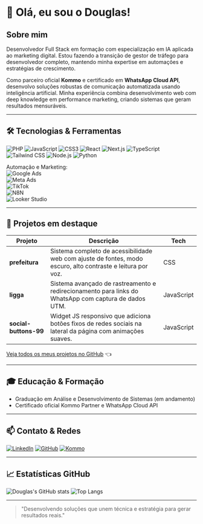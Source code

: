 # 👋 Olá, eu sou o Douglas!

## Sobre mim
Desenvolvedor Full Stack em formação com especialização em IA aplicada ao marketing digital. Estou fazendo a transição de gestor de tráfego para desenvolvedor completo, mantendo minha expertise em automações e estratégias de crescimento.

Como parceiro oficial **Kommo** e certificado em **WhatsApp Cloud API**, desenvolvo soluções robustas de comunicação automatizada usando inteligência artificial. Minha experiência combina desenvolvimento web com deep knowledge em performance marketing, criando sistemas que geram resultados mensuráveis.

---

## 🛠️ Tecnologias & Ferramentas

![PHP](https://img.shields.io/badge/PHP-777BB4?style=for-the-badge&logo=php&logoColor=white)
![JavaScript](https://img.shields.io/badge/JavaScript-F7DF1E?style=for-the-badge&logo=javascript&logoColor=black)
![CSS3](https://img.shields.io/badge/CSS3-1572B6?style=for-the-badge&logo=css3)
![React](https://img.shields.io/badge/React-61DAFB?style=for-the-badge&logo=react&logoColor=black)
![Next.js](https://img.shields.io/badge/Next.js-000000?style=for-the-badge&logo=next.js&logoColor=white)
![TypeScript](https://img.shields.io/badge/TypeScript-3178C6?style=for-the-badge&logo=typescript&logoColor=white)
![Tailwind CSS](https://img.shields.io/badge/Tailwind_CSS-06B6D4?style=for-the-badge&logo=tailwind-css&logoColor=white)
![Node.js](https://img.shields.io/badge/Node.js-339933?style=for-the-badge&logo=node.js&logoColor=white)
![Python](https://img.shields.io/badge/Python-3776AB?style=for-the-badge&logo=python&logoColor=white)

Automação e Marketing:  
![Google Ads](https://img.shields.io/badge/Google_Ads-4285F4?style=for-the-badge&logo=google-ads&logoColor=white)  
![Meta Ads](https://img.shields.io/badge/Meta-1877F2?style=for-the-badge&logo=meta&logoColor=white)  
![TikTok](https://img.shields.io/badge/TikTok-000000?style=for-the-badge&logo=tiktok&logoColor=white)  
![N8N](https://img.shields.io/badge/N8N-000000?style=for-the-badge&logo=n8n&logoColor=white)  
![Looker Studio](https://img.shields.io/badge/Looker_Studio-F9AB00?style=for-the-badge&logo=googleanalytics&logoColor=white)

---

## 🚀 Projetos em destaque

| Projeto                            | Descrição                                                                                                    | Tech       |
|-------------------------------|--------------------------------------------------------------------------------------------------------------|------------|
| **prefeitura**                     | Sistema completo de acessibilidade web com ajuste de fontes, modo escuro, alto contraste e leitura por voz. | CSS        |
| **ligga**                          | Sistema avançado de rastreamento e redirecionamento para links do WhatsApp com captura de dados UTM.         | JavaScript |
| **social-buttons-99**              | Widget JS responsivo que adiciona botões fixos de redes sociais na lateral da página com animações suaves. | JavaScript |

[Veja todos os meus projetos no GitHub](https://github.com/douglasmendescwb) 👈

---

## 🎓 Educação & Formação
- Graduação em Análise e Desenvolvimento de Sistemas (em andamento)
- Certificado oficial Kommo Partner e WhatsApp Cloud API

---

## 📫 Contato & Redes

[![LinkedIn](https://img.shields.io/badge/LinkedIn-Douglas-blue?style=for-the-badge&logo=linkedin&logoColor=white)](https://linkedin.com/in/douglasmendescwb)
[![GitHub](https://img.shields.io/badge/GitHub-Douglas-black?style=for-the-badge&logo=github&logoColor=white)](https://github.com/douglasmendescwb)
[![Kommo](https://img.shields.io/badge/Kommo-Parceiro-blue?style=for-the-badge&logo=kommo&logoColor=white)](https://wa.me/5541985368008)

---

## 📈 Estatísticas GitHub

![Douglas's GitHub stats](https://github-readme-stats.vercel.app/api?username=douglasmendescwb&show_icons=true&theme=dark&count_private=true)
![Top Langs](https://github-readme-stats.vercel.app/api/top-langs/?username=douglasmendescwb&layout=compact&theme=dark)

---

> "Desenvolvendo soluções que unem técnica e estratégia para gerar resultados reais."

